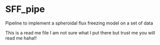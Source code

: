 # SFF_pipe
Pipeline to implement a spheroidal flux freezing model on a set of data

This is a read me file I am not sure what I put there but trust me you will read me haha!!
